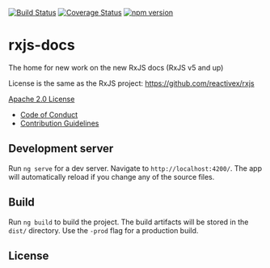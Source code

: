 [![Build Status](https://travis-ci.org/ReactiveX/rxjs-docs.svg?branch=master)](https://travis-ci.org/ReactiveX/rxjs)
[![Coverage Status](https://coveralls.io/repos/github/ReactiveX/rxjs-docs/badge.svg?branch=master)](https://coveralls.io/github/ReactiveX/rxjs?branch=master)
[![npm version](https://badge.fury.io/js/%40reactivex%2Frxjs-docs.svg)](http://badge.fury.io/js/%40reactivex%2Frxjs)

# rxjs-docs
The home for new work on the new RxJS docs (RxJS v5 and up)

License is the same as the RxJS project: https://github.com/reactivex/rxjs

[Apache 2.0 License](LICENSE.txt)
- [Code of Conduct](CODE_OF_CONDUCT.md)
- [Contribution Guidelines](CONTRIBUTING.md)

## Development server

Run `ng serve` for a dev server. Navigate to `http://localhost:4200/`. The app will automatically reload if you change any of the source files.

## Build

Run `ng build` to build the project. The build artifacts will be stored in the `dist/` directory. Use the `-prod` flag for a production build.

## License


